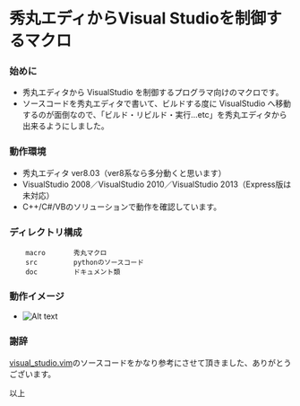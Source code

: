 秀丸エディからVisual Studioを制御するマクロ
========

### 始めに
- 秀丸エディタから VisualStudio を制御するプログラマ向けのマクロです。
- ソースコードを秀丸エディタで書いて、ビルドする度に VisualStudio へ移動するのが面倒なので、「ビルド・リビルド・実行...etc」を秀丸エディタから出来るようにしました。

### 動作環境
- 秀丸エディタ ver8.03（ver8系なら多分動くと思います）
- VisualStudio 2008／VisualStudio 2010／VisualStudio 2013（Express版は未対応）
- C++/C#/VBのソリューションで動作を確認しています。

### ディレクトリ構成
		macro       秀丸マクロ
		src         pythonのソースコード
		doc         ドキュメント類

### 動作イメージ
- ![Alt text](http://cdn-ak.f.st-hatena.com/images/fotolife/o/ohtorii/20110402/20110402135007.png)

### 謝辞
[visual_studio.vim](https://www.vim.org/scripts/script.php?script_id=864)のソースコードをかなり参考にさせて頂きました、ありがとうございます。

以上
